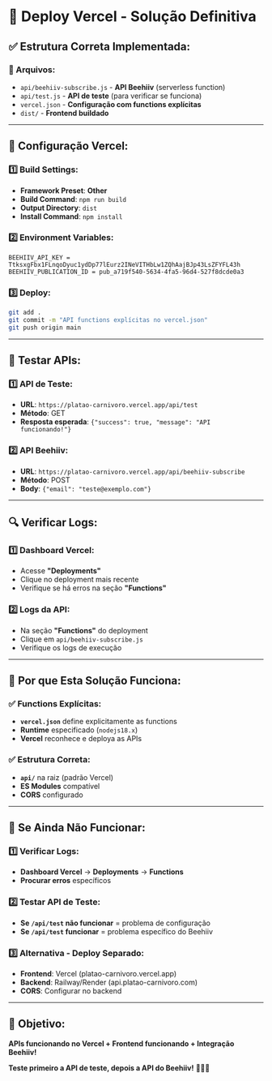 # 🚀 Deploy Vercel - Solução Definitiva

## **✅ Estrutura Correta Implementada:**

### **📁 Arquivos:**
- `api/beehiiv-subscribe.js` - **API Beehiiv** (serverless function)
- `api/test.js` - **API de teste** (para verificar se funciona)
- `vercel.json` - **Configuração com functions explícitas**
- `dist/` - **Frontend buildado**

---

## **🔧 Configuração Vercel:**

### **1️⃣ Build Settings:**
- **Framework Preset**: **Other**
- **Build Command**: `npm run build`
- **Output Directory**: `dist`
- **Install Command**: `npm install`

### **2️⃣ Environment Variables:**
```
BEEHIIV_API_KEY = TtksxgFbx1FLnqoDyuc1ydDp77lEurz2INeVITHbLw1ZQhAajBJp43LsZFYFL43h
BEEHIIV_PUBLICATION_ID = pub_a719f540-5634-4fa5-96d4-527f8dcde0a3
```

### **3️⃣ Deploy:**
```bash
git add .
git commit -m "API functions explícitas no vercel.json"
git push origin main
```

---

## **🧪 Testar APIs:**

### **1️⃣ API de Teste:**
- **URL**: `https://platao-carnivoro.vercel.app/api/test`
- **Método**: GET
- **Resposta esperada**: `{"success": true, "message": "API funcionando!"}`

### **2️⃣ API Beehiiv:**
- **URL**: `https://platao-carnivoro.vercel.app/api/beehiiv-subscribe`
- **Método**: POST
- **Body**: `{"email": "teste@exemplo.com"}`

---

## **🔍 Verificar Logs:**

### **1️⃣ Dashboard Vercel:**
- Acesse **"Deployments"**
- Clique no deployment mais recente
- Verifique se há erros na seção **"Functions"**

### **2️⃣ Logs da API:**
- Na seção **"Functions"** do deployment
- Clique em `api/beehiiv-subscribe.js`
- Verifique os logs de execução

---

## **🎯 Por que Esta Solução Funciona:**

### **✅ Functions Explícitas:**
- **`vercel.json`** define explicitamente as functions
- **Runtime** especificado (`nodejs18.x`)
- **Vercel** reconhece e deploya as APIs

### **✅ Estrutura Correta:**
- **`api/`** na raiz (padrão Vercel)
- **ES Modules** compatível
- **CORS** configurado

---

## **🚨 Se Ainda Não Funcionar:**

### **1️⃣ Verificar Logs:**
- **Dashboard Vercel** → **Deployments** → **Functions**
- **Procurar erros** específicos

### **2️⃣ Testar API de Teste:**
- **Se `/api/test` não funcionar** = problema de configuração
- **Se `/api/test` funcionar** = problema específico do Beehiiv

### **3️⃣ Alternativa - Deploy Separado:**
- **Frontend**: Vercel (platao-carnivoro.vercel.app)
- **Backend**: Railway/Render (api.platao-carnivoro.com)
- **CORS**: Configurar no backend

---

## **🎯 Objetivo:**

**APIs funcionando no Vercel + Frontend funcionando + Integração Beehiiv!**

**Teste primeiro a API de teste, depois a API do Beehiiv!** 🚀✨🔥
